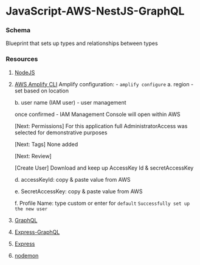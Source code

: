 # JavaScript-AWS-NestJS-GraphQL

### Schema

Blueprint that sets up types and relationships between types

### Resources

1. [NodeJS](https://nodejs.org/en/)

2. [AWS Amplify CLI](https://docs.amplify.aws/)
   Amplify configuration: - `amplify configure`
   a. region - set based on location

   b. user name (IAM user) - user management

   once confirmed - IAM Management Console will open within AWS

   [Next: Permissions]
   For this application full AdministratorAccess was selected for demonstrative purposes

   [Next: Tags]
   None added

   [Next: Review]

   [Create User]
   Download and keep up AccessKey Id & secretAccessKey

   d. accessKeyId: copy & paste value from AWS

   e. SecretAccessKey: copy & paste value from AWS

   f. Profile Name: type custom or enter for `default`
   `Successfully set up the new user`

3. [GraphQL](https://www.npmjs.com/package/graphql)

4. [Express-GraphQL](https://github.com/graphql/express-graphql)

5. [Express](https://expressjs.com/)

6. [nodemon](https://www.npmjs.com/package/nodemon)
